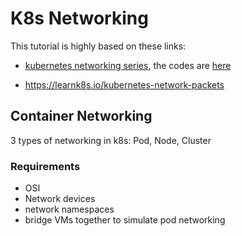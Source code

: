 # K8s Networking

This tutorial is highly based on these links:

- [kubernetes networking series](https://www.youtube.com/playlist?list=PLSAko72nKb8QWsfPpBlsw-kOdMBD7sra-), the codes are [here](https://github.com/gary-RR/)

- <https://learnk8s.io/kubernetes-network-packets>

## Container Networking

3 types of networking in k8s: Pod, Node, Cluster

### Requirements

- OSI
- Network devices
- network namespaces
- bridge VMs together to simulate pod networking

